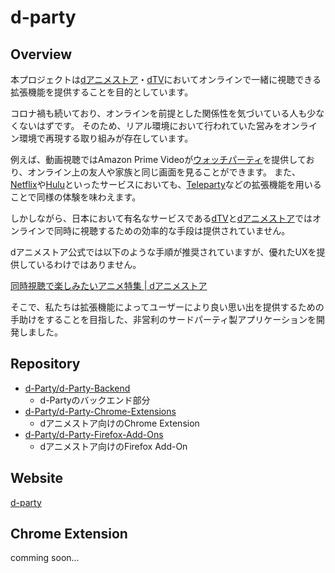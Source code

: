 # d-party

## Overview

本プロジェクトは[dアニメストア](https://anime.dmkt-sp.jp/animestore/)・[dTV](https://video.dmkt-sp.jp/)においてオンラインで一緒に視聴できる拡張機能を提供することを目的としています。

コロナ禍も続いており、オンラインを前提とした関係性を気づいている人も少なくないはずです。
そのため、リアル環境において行われていた営みをオンライン環境で再現する取り組みが存在しています。

例えば、動画視聴ではAmazon Prime Videoが[ウォッチパーティ](https://www.amazon.co.jp/adlp/watchparty)を提供しており、オンライン上の友人や家族と同じ画面を見ることができます。
また、[Netflix](https://www.netflix.com/jp/)や[Hulu](https://www.hulu.jp/)といったサービスにおいても、[Teleparty](https://www.teleparty.com/)などの拡張機能を用いることで同様の体験を味わえます。

しかしながら、日本において有名なサービスである[dTV](https://video.dmkt-sp.jp/)と[dアニメストア](https://anime.dmkt-sp.jp/animestore/tp_pc)ではオンラインで同時に視聴するための効率的な手段は提供されていません。

dアニメストア公式では以下のような手順が推奨されていますが、優れたUXを提供しているわけではありません。

[同時視聴で楽しみたいアニメ特集 | dアニメストア](https://anime.dmkt-sp.jp/animestore/CP/CP00001106)

そこで、私たちは拡張機能によってユーザーにより良い思い出を提供するための手助けをすることを目指した、非営利のサードパーティ製アプリケーションを開発しました。

## Repository

- [d-Party/d-Party-Backend](https://github.com/d-Party/d-Party-Backend)
   - d-Partyのバックエンド部分
-  [d-Party/d-Party-Chrome-Extensions](https://github.com/d-Party/d-Party-Chrome-Extensions)
   -  dアニメストア向けのChrome Extension
- [d-Party/d-Party-Firefox-Add-Ons](https://github.com/d-Party/d-Party-Firefox-Add-Ons)
   -  dアニメストア向けのFirefox Add-On

## Website

[d-party](https://d-party.net/)

## Chrome Extension

comming soon...
